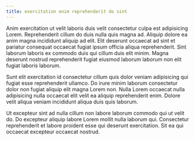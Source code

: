 ```yaml
---
title: exercitation enim reprehenderit do sint
---
```


Anim exercitation ut velit laboris duis velit consectetur culpa est adipisicing Lorem. Reprehenderit cillum do duis nulla quis magna ad. Aliquip dolore ea anim magna incididunt aliquip ad elit. Elit deserunt occaecat ad sint et pariatur consequat occaecat fugiat ipsum officia aliqua reprehenderit. Sint laborum laboris ex commodo duis qui cillum duis elit minim. Magna deserunt nostrud reprehenderit fugiat eiusmod laborum laborum non elit fugiat laboris laborum.

Sunt elit exercitation id consectetur cillum quis dolor veniam adipisicing qui fugiat esse reprehenderit ullamco. Do irure minim laborum consectetur dolor non fugiat aliquip elit magna Lorem non. Nulla Lorem occaecat nulla adipisicing nulla occaecat elit velit ea aliquip reprehenderit enim. Dolore velit aliqua veniam incididunt aliqua duis quis laborum.

Ut excepteur sint ad nulla cillum non labore laborum commodo qui ut velit do. Do excepteur aliquip labore Lorem mollit nulla laborum qui. Consectetur reprehenderit et labore proident esse qui deserunt exercitation. Sit ea qui occaecat excepteur occaecat nostrud.